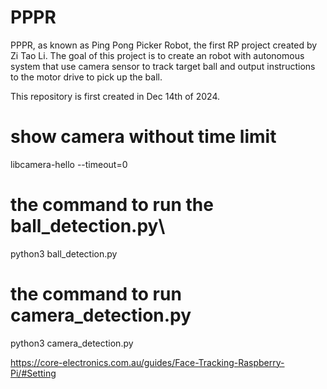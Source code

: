 # PPPR
PPPR, as known as Ping Pong Picker Robot, the first RP project created by Zi Tao Li. The goal of this project is to create an robot with autonomous system that use camera sensor to track target ball and output instructions to the motor drive to pick up the ball.

This repository is first created in Dec 14th of 2024.

# show camera without time limit
libcamera-hello --timeout=0

# the command to run the ball_detection.py\
python3 ball_detection.py

# the command to run camera_detection.py
python3 camera_detection.py

https://core-electronics.com.au/guides/Face-Tracking-Raspberry-Pi/#Setting

